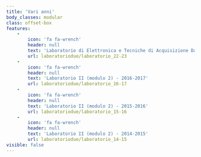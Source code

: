 ```yaml
---
title: 'Vari anni'
body_classes: modular
class: offset-box
features:
    -
        icon: 'fa fa-wrench'
        header: null
        text: 'Laboratorio di Elettronica e Tecniche di Acquisizione Dati - 2022-2023'
        url: laboratoriodue/laboratorio_22-23
    -
        icon: 'fa fa-wrench'
        header: null
        text: 'Laboratorio II (modulo 2) - 2016-2017'
        url: laboratoriodue/laboratorio_16-17
    -
        icon: 'fa fa-wrench'
        header: null
        text: 'Laboratorio II (modulo 2) - 2015-2016'
        url: laboratoriodue/laboratorio_15-16
    -
        icon: 'fa fa-wrench'
        header: null
        text: 'Laboratorio II (modulo 2) - 2014-2015'
        url: laboratoriodue/laboratorio_14-15
visible: false
---
```


